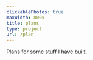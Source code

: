 ```yaml
---
clickablePhotos: true
maxWidth: 800x
title: plans
type: project
url: /plan
---
```


Plans for some stuff I have built.
